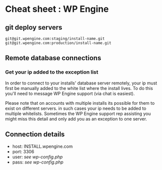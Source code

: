# Cheat sheet : WP Engine

## git deploy servers

    git@git.wpengine.com:staging/install-name.git
    git@git.wpengine.com:production/install-name.git

## Remote database connections

### Get your ip added to the exception list

In order to connect to your installs' database server remotely, your ip must first be manually added to the white list where the install lives. To do this you'll need to message WP Engine support (via chat is easiest).

Please note that on accounts with multiple installs its possible for them to exist on different servers. in such cases your ip needs to be added to multiple whitelists. Sometimes the WP Engine support rep assisting you might miss this detail and only add you as an exception to one server.

## Connection details

- host: INSTALL.wpengine.com
- port: 3306
- user: _see wp-config.php_
- pass: _see wp-config.php_
